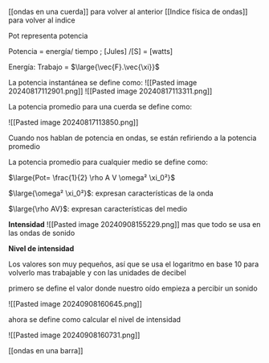 [[ondas en una cuerda]] para volver al anterior 
[[Indice física de ondas]] para volver al indice 

Pot representa potencia

Potencia = energía/ tiempo ; [Jules] /[S] = [watts]

Energía: Trabajo = $\large{\vec{F}.\vec{\xi}}$ 

La potencia instantánea se define como:
![[Pasted image 20240817112901.png]]
![[Pasted image 20240817113311.png]]

La potencia promedio para una cuerda se define como:

![[Pasted image 20240817113850.png]]

Cuando nos hablan de potencia en ondas, se están refiriendo a la potencia promedio 

La potencia promedio para cualquier medio se define como:

$\large{Pot= \frac{1}{2} \rho A V \omega² \xi_0²}$ 

$\large{\omega² \xi_0²}$: expresan características de la onda

$\large{\rho AV}$: expresan características del medio 

<b>Intensidad</b>
![[Pasted image 20240908155229.png]]
mas que todo se usa en las ondas de sonido 

<b>Nivel de intensidad</b>

Los valores son muy pequeños, así que se usa el logaritmo en base 10 para 
volverlo mas trabajable y con las unidades de decibel 

primero se define el valor donde nuestro oído empieza a percibir un sonido 

![[Pasted image 20240908160645.png]]

ahora se define como calcular el nivel de intensidad 

![[Pasted image 20240908160731.png]]



[[ondas en una barra]]